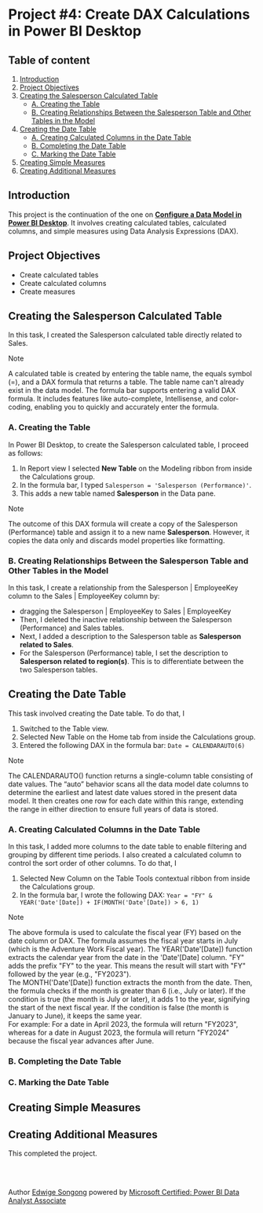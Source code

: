 # Project #4: Create DAX Calculations in Power BI Desktop

## Table of content
1. [Introduction](#Introduction)
2. [Project Objectives](#Project-Objectives)
3. [Creating the Salesperson Calculated Table](#Creating-the-Salesperson-Calculated-Table)
   * [A. Creating the Table](#A-Creating-the-Table)
   * [B. Creating Relationships Between the Salesperson Table and Other Tables in the Model](#B-Creating-Relationships-Between-the-Salesperson-Table-and-Other-Tables-in-the-Model)
4. [Creating the Date Table](#Creating-the-Date-table)
   * [A. Creating Calculated Columns in the Date Table](#A-Creating-Calculated-Columns-in-the-Date-Table)
   * [B. Completing the Date Table](#B-Completing-the-Date-Table)
   * [C. Marking the Date Table](#C-Marking-the-Date-table)
5. [Creating Simple Measures](#Creating-simple-measures)
6. [Creating Additional Measures](#Creating-additional-measures)

## Introduction
This project is the continuation of the one on [**Configure a Data Model in Power BI Desktop**](https://github.com/Songonge/Learning-Power-BI/blob/main/Project%203%3A%20Configure%20a%20data%20model%20in%20Power%20BI%20Desktop.md). It involves 
creating calculated tables, calculated columns, and simple measures using Data Analysis Expressions (DAX).

## Project Objectives
*	Create calculated tables
*	Create calculated columns
*	Create measures

## Creating the Salesperson Calculated Table
In this task, I created the Salesperson calculated table directly related to Sales.
> [!NOTE]
> A calculated table is created by entering the table name, the equals symbol (=), and a DAX formula that returns a table. The table name can't already exist in the data model.
> The formula bar supports entering a valid DAX formula. It includes features like auto-complete, Intellisense, and color-coding, enabling you to quickly and accurately enter the formula.

### A. Creating the Table
In Power BI Desktop, to create the Salesperson calculated table, I proceed as follows:  
1. In Report view I selected **New Table** on the Modeling ribbon from inside the Calculations group.
2. In the formula bar, I typed `Salesperson = 'Salesperson (Performance)'`.
3. This adds a new table named **Salesperson** in the Data pane.
> [!NOTE]
> The outcome of this DAX formula will create a copy of the Salesperson (Performance) table and assign it to a new name **Salesperson**. However, it copies the data only and discards model properties like formatting.

### B. Creating Relationships Between the Salesperson Table and Other Tables in the Model
In this task, I create a relationship from the Salesperson | EmployeeKey column to the Sales | EmployeeKey column by:
* dragging the Salesperson | EmployeeKey to Sales | EmployeeKey
* Then, I deleted the inactive relationship between the Salesperson (Performance) and Sales tables.
* Next, I added a description to the Salesperson table as **Salesperson related to Sales**.
* For the Salesperson (Performance) table, I set the description to **Salesperson related to region(s)**. This is to differentiate between the two Salesperson tables.

## Creating the Date Table
This task involved creating the Date table. To do that, I  
1. Switched to the Table view.
2. Selected New Table on the Home tab from inside the Calculations group.
3. Entered the following DAX in the formula bar: `Date = CALENDARAUTO(6)`
> [!NOTE]
> The CALENDARAUTO() function returns a single-column table consisting of date values. The “auto” behavior scans all the data model date columns to determine the earliest and latest date values stored in the present data model. It then creates one row for each date within this range, extending the range in either direction to ensure full years of data is stored.

### A. Creating Calculated Columns in the Date Table
In this task, I added more columns to the date table to enable filtering and grouping by different time periods. I also created a calculated column to control the sort order of other columns. To do that, I
1. Selected New Column on the Table Tools contextual ribbon from inside the Calculations group.
2. In the formula bar, I wrote the following DAX: `Year = "FY" & YEAR('Date'[Date]) + IF(MONTH('Date'[Date]) > 6, 1)`
> [!NOTE]
> The above formula is used to calculate the fiscal year (FY) based on the date column or DAX. The formula assumes the fiscal year starts in July (which is the Adventure Work Fiscal year).
> The YEAR('Date'[Date]) function extracts the calendar year from the date in the 'Date'[Date] column. "FY" adds the prefix "FY" to the year. This means the result will start with "FY" followed by the year (e.g., "FY2023").  
> The MONTH('Date'[Date]) function extracts the month from the date. Then, the formula checks if the month is greater than 6 (i.e., July or later). If the condition is true (the month is July or later), it adds 1 to the year, signifying the start of the next fiscal year. If the condition is false (the month is January to June), it keeps the same year.  
> For example: For a date in April 2023, the formula will return "FY2023", whereas for a date in August 2023, the formula will return "FY2024" because the fiscal year advances after June.




### B. Completing the Date Table
 

### C. Marking the Date Table


## Creating Simple Measures



## Creating Additional Measures






This completed the project.




</br></br>

Author [Edwige Songong](https://github.com/Songonge) powered by [Microsoft Certified: Power BI Data Analyst Associate](https://learn.microsoft.com/en-us/credentials/certifications/data-analyst-associate/?practice-assessment-type=certification)


